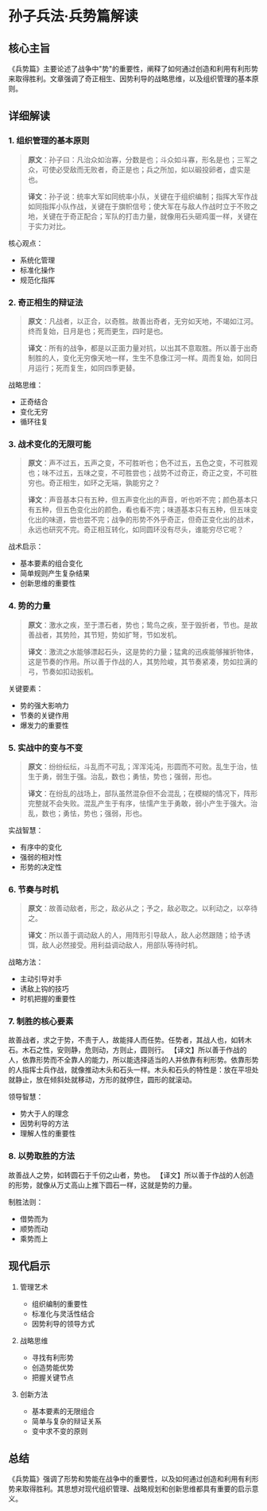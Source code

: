 # 孙子兵法·兵势篇解读

## 核心主旨
《兵势篇》主要论述了战争中"势"的重要性，阐释了如何通过创造和利用有利形势来取得胜利。文章强调了奇正相生、因势利导的战略思维，以及组织管理的基本原则。

## 详细解读

### 1. 组织管理的基本原则
> **原文**：孙子曰：凡治众如治寡，分数是也；斗众如斗寡，形名是也；三军之众，可使必受敌而无败者，奇正是也；兵之所加，如以碫投卵者，虚实是也。
>
> **译文**：孙子说：统率大军如同统率小队，关键在于组织编制；指挥大军作战如同指挥小队作战，关键在于旗帜信号；使大军在与敌人作战时立于不败之地，关键在于奇正配合；军队的打击力量，就像用石头砸鸡蛋一样，关键在于实力对比。

核心观点：
- 系统化管理
- 标准化操作
- 规范化指挥

### 2. 奇正相生的辩证法
> **原文**：凡战者，以正合，以奇胜。故善出奇者，无穷如天地，不竭如江河。终而复始，日月是也；死而更生，四时是也。
>
> **译文**：所有的战争，都是以正面力量对抗，以出其不意取胜。所以善于出奇制胜的人，变化无穷像天地一样，生生不息像江河一样。周而复始，如同日月运行；死而复生，如同四季更替。

战略思维：
- 正奇结合
- 变化无穷
- 循环往复

### 3. 战术变化的无限可能
> **原文**：声不过五，五声之变，不可胜听也；色不过五，五色之变，不可胜观也；味不过五，五味之变，不可胜尝也；战势不过奇正，奇正之变，不可胜穷也。奇正相生，如环之无端，孰能穷之？
>
> **译文**：声音基本只有五种，但五声变化出的声音，听也听不完；颜色基本只有五种，但五色变化出的颜色，看也看不完；味道基本只有五种，但五味变化出的味道，尝也尝不完；战争的形势不外乎奇正，但奇正变化出的战术，永远也研究不完。奇正相互转化，如同圆环没有尽头，谁能穷尽它呢？

战术启示：
- 基本要素的组合变化
- 简单规则产生复杂结果
- 创新思维的重要性

### 4. 势的力量
> **原文**：激水之疾，至于漂石者，势也；鸷鸟之疾，至于毁折者，节也。是故善战者，其势险，其节短，势如扩弩，节如发机。
>
> **译文**：激流之水能够漂起石头，这是势的力量；猛禽的迅疾能够摧折物体，这是节奏的作用。所以善于作战的人，其势险峻，其节奏紧凑，势如拉满的弓，节奏如扣动扳机。

关键要素：
- 势的强大影响力
- 节奏的关键作用
- 爆发力的重要性

### 5. 实战中的变与不变
> **原文**：纷纷纭纭，斗乱而不可乱；浑浑沌沌，形圆而不可败。乱生于治，怯生于勇，弱生于强。治乱，数也；勇怯，势也；强弱，形也。
>
> **译文**：在纷乱的战场上，部队虽然混杂但不会混乱；在模糊的情况下，阵形完整就不会失败。混乱产生于有序，怯懦产生于勇敢，弱小产生于强大。治乱，数也；勇怯，势也；强弱，形也。

实战智慧：
- 有序中的变化
- 强弱的相对性
- 形势的决定性

### 6. 节奏与时机
> **原文**：故善动敌者，形之，敌必从之；予之，敌必取之。以利动之，以卒待之。
>
> **译文**：所以善于调动敌人的人，用阵形引导敌人，敌人必然跟随；给予诱饵，敌人必然接受。用利益调动敌人，用部队等待时机。

战略方法：
- 主动引导对手
- 诱敌上钩的技巧
- 时机把握的重要性

### 7. 制胜的核心要素
故善战者，求之于势，不责于人，故能择人而任势。任势者，其战人也，如转木石。木石之性，安则静，危则动，方则止，圆则行。
【译文】所以善于作战的人，依靠形势而不全靠人的能力，所以能选择适当的人并依靠有利形势。依靠形势的人指挥士兵作战，就像推动木头和石头一样。木头和石头的特性是：放在平坦处就静止，放在倾斜处就移动，方形的就停住，圆形的就滚动。

领导智慧：
- 势大于人的理念
- 因势利导的方法
- 理解人性的重要性

### 8. 以势取胜的方法
故善战人之势，如转圆石于千仞之山者，势也。
【译文】所以善于作战的人创造的形势，就像从万丈高山上推下圆石一样，这就是势的力量。

制胜法则：
- 借势而为
- 顺势而动
- 乘势而上

## 现代启示

1. 管理艺术
   - 组织编制的重要性
   - 标准化与灵活性结合
   - 因势利导的领导方式

2. 战略思维
   - 寻找有利形势
   - 创造势能优势
   - 把握关键节点

3. 创新方法
   - 基本要素的无限组合
   - 简单与复杂的辩证关系
   - 变中求不变的原则

## 总结
《兵势篇》强调了形势和势能在战争中的重要性，以及如何通过创造和利用有利形势来取得胜利。其思想对现代组织管理、战略规划和创新思维都具有重要的启示意义。 